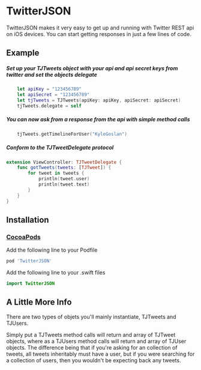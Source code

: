 # TwitterJSON

TwitterJSON makes it very easy to get up and running with Twitter REST api on iOS devices. 
You can start getting responses in just a few lines of code.

## Example

##### Set up your TJTweets object with your api and api secret keys from twitter and set the objects delegate

```swift
	let apiKey = "123456789"
    let apiSecret = "123456789"
    let tjTweets = TJTweets(apiKey: apiKey, apiSecret: apiSecret)
    tjTweets.delegate = self
``` 

##### You can now ask from a response from the api with simple method calls

```swift
	tjTweets.getTimelineForUser("KyleGoslan")
```

##### Conform to the TJTweetDelegate protocol 

```swift
extension ViewController: TJTweetDelegate {
    func gotTweets(tweets: [TJTweet]) {
        for tweet in tweets {
            println(tweet.user)
            println(tweet.text)
        }
    }
}
```

## Installation

### [CocoaPods](http://cocoapods.org)

Add the following line to your Podfile
```bash
pod 'TwitterJSON'
```

Add the following line to your .swift files
```Swift
import TwitterJSON
```

## A Little More Info

There are two types of objets you'll mainly instantiate, TJTweets and TJUsers.

Simply put a TJTweets method calls will return and array of TJTweet objects, where as a TJUsers method calls will 
return and array of TJUser objects. The difference being that if you're asking for an collection of tweets, all tweets inheritably 
must have a user, but if you were searching for a collection of users, then you wouldn't be expecting back any tweets.  
